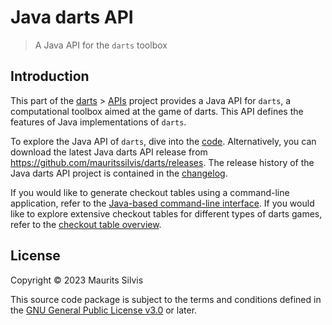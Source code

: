 # Java darts API

> A Java API for the `darts` toolbox

## Introduction

This part of the [darts](https://github.com/mauritssilvis/darts) > [APIs](https://github.com/mauritssilvis/darts/tree/main/api) project provides a Java API for `darts`, a computational toolbox aimed at the game of darts.
This API defines the features of Java implementations of `darts`.

To explore the Java API of `darts`, dive into the [code](src).
Alternatively, you can download the latest Java darts API release from https://github.com/mauritssilvis/darts/releases.
The release history of the Java darts API project is contained in the [changelog](CHANGELOG.md).

If you would like to generate checkout tables using a command-line application, refer to the [Java-based command-line interface](https://github.com/mauritssilvis/darts/tree/main/cli/java-darts-cli).
If you would like to explore extensive checkout tables for different types of darts games, refer to the [checkout table overview](https://github.com/mauritssilvis/darts/tree/main/tables/md-darts-tables).

## License

Copyright © 2023 Maurits Silvis

This source code package is subject to the terms and conditions defined in the [GNU General Public License v3.0](LICENSE.md) or later.
